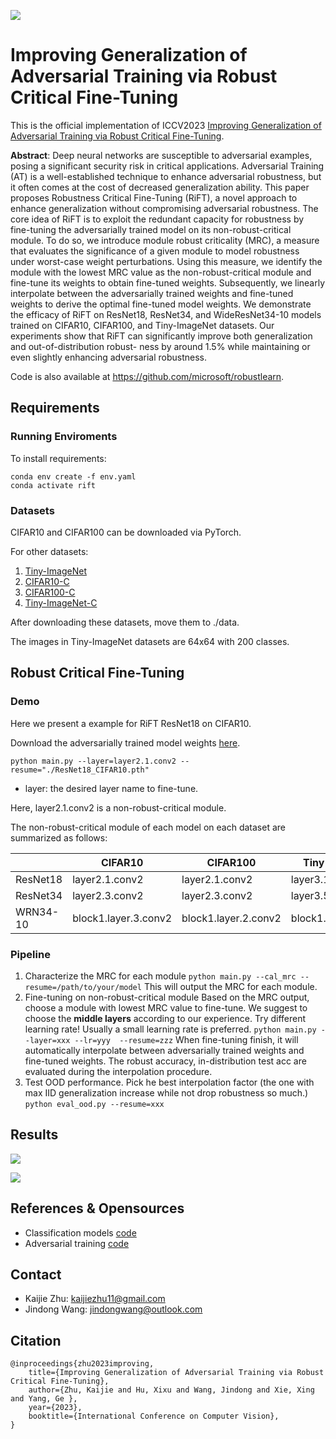 ![](https://files.mdnice.com/user/45288/023bf2cb-1685-43ce-bba8-1ba9b66f80b4.png)

# Improving Generalization of Adversarial Training via Robust Critical Fine-Tuning

This is the official implementation of ICCV2023 [Improving Generalization of Adversarial Training via Robust Critical Fine-Tuning](https://arxiv.org/abs/2308.02533).

**Abstract**: Deep neural networks are susceptible to adversarial examples, posing a significant security risk in critical applications. Adversarial Training (AT) is a well-established technique to enhance adversarial robustness, but it often comes at the cost of decreased generalization ability. This paper proposes Robustness Critical Fine-Tuning (RiFT), a novel approach to enhance generalization without compromising adversarial robustness. The core idea of RiFT is to exploit the redundant capacity for robustness by fine-tuning the adversarially trained model on its non-robust-critical module. To do so, we introduce module robust criticality (MRC), a measure that evaluates the significance of a given module to model robustness under worst-case weight perturbations. Using this measure, we identify the module with the lowest MRC value as the non-robust-critical module and fine-tune its weights to obtain fine-tuned weights. Subsequently, we linearly interpolate between the adversarially trained weights and fine-tuned weights to derive the optimal fine-tuned model weights. We demonstrate the efficacy of RiFT on ResNet18, ResNet34, and WideResNet34-10 models trained on CIFAR10, CIFAR100, and Tiny-ImageNet datasets. Our experiments show that RiFT can significantly improve both generalization and out-of-distribution robust- ness by around 1.5% while maintaining or even slightly enhancing adversarial robustness. 

Code is also available at https://github.com/microsoft/robustlearn.

## Requirements

### Running Enviroments

To install requirements:

```
conda env create -f env.yaml
conda activate rift
```

### Datasets

CIFAR10 and CIFAR100 can be downloaded via PyTorch.

For other datasets:

1. [Tiny-ImageNet](http://cs231n.stanford.edu/tiny-imagenet-200.zip)
2. [CIFAR10-C](https://drive.google.com/drive/folders/1HDVw6CmX3HiG0ODFtI75iIfBDxSiSz2K)
3. [CIFAR100-C](https://drive.google.com/drive/folders/1HDVw6CmX3HiG0ODFtI75iIfBDxSiSz2K)
4. [Tiny-ImageNet-C](https://berkeley.app.box.com/s/6zt1qzwm34hgdzcvi45svsb10zspop8a)

After downloading these datasets, move them to ./data. 

The images in Tiny-ImageNet datasets are 64x64 with 200 classes.

## Robust Critical Fine-Tuning

### Demo

Here we present a example for RiFT ResNet18 on CIFAR10.

Download the adversarially trained model weights [here](https://drive.google.com/drive/folders/1Uzqm1cOYFXLa97GZjjwfiVS2OcbpJK4o?usp=drive_link).

```
python main.py --layer=layer2.1.conv2 --resume="./ResNet18_CIFAR10.pth"
```

- layer: the desired layer name to fine-tune.

Here, layer2.1.conv2 is a non-robust-critical module.

The non-robust-critical module of each model on each dataset are summarized as follows:

|          | CIFAR10              | CIFAR100             | Tiny-ImageNet        |
| -------- | -------------------- | -------------------- | -------------------- |
| ResNet18 | layer2.1.conv2       | layer2.1.conv2       | layer3.1.conv2       |
| ResNet34 | layer2.3.conv2       | layer2.3.conv2       | layer3.5.conv2       |
| WRN34-10 | block1.layer.3.conv2 | block1.layer.2.conv2 | block1.layer.2.conv2 |

### Pipeline

1. Characterize the MRC for each module
   `python main.py --cal_mrc --resume=/path/to/your/model`
   This will output  the MRC for each module.
2. Fine-tuning on non-robust-critical module
   Based on the MRC output, choose a module with lowest MRC value to fine-tune. 
   We suggest to choose the **middle layers** according to our experience.
   Try different learning rate! Usually a small learning rate is preferred.
   `python main.py --layer=xxx --lr=yyy  --resume=zzz`
   When fine-tuning finish, it will automatically interpolate between adversarially trained weights and fine-tuned weights.
   The robust accuracy, in-distribution test acc are evaluated during the interpolation procedure.
3. Test OOD performance. Pick he best interpolation factor (the one with max IID generalization increase while not drop robustness so much.)
   `python eval_ood.py --resume=xxx`

## Results

![](https://files.mdnice.com/user/45288/c3c98491-a292-4888-82cc-081bc8d3c3c6.png)




![](https://files.mdnice.com/user/45288/bad5bb9f-788d-4350-ac5c-ddd850ade04f.png)



## References & Opensources

- Classification models [code](https://github.com/kuangliu/pytorch-cifar)
- Adversarial training [code](https://github.com/P2333/Bag-of-Tricks-for-AT)

## Contact

- Kaijie Zhu: kaijiezhu11@gmail.com
- Jindong Wang: jindongwang@outlook.com

## Citation

```
@inproceedings{zhu2023improving,
	title={Improving Generalization of Adversarial Training via Robust Critical Fine-Tuning}, 
	author={Zhu, Kaijie and Hu, Xixu and Wang, Jindong and Xie, Xing and Yang, Ge },
	year={2023},
	booktitle={International Conference on Computer Vision},
}
```

